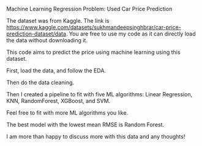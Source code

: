 Machine Learning Regression Problem: Used Car Price Prediction

The dataset was from Kaggle. The link is https://www.kaggle.com/datasets/sukhmandeepsinghbrar/car-price-prediction-dataset/data. You are free to use my code as it can directly load the data without downloading it.

This code aims to predict the price using machine learning using this dataset.

First, load the data, and follow the EDA.

Then do the data cleaning.

Then I created a pipeline to fit with five ML algorithms: Linear Regression, KNN, RandomForest, XGBoost, and SVM.

Feel free to fit with more ML algorithms you like.

The best model with the lowest mean RMSE is Random Forest. 

I am more than happy to discuss more with this data and any thoughts!

